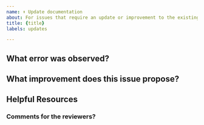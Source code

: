 ```yaml
---
name: ⬆️ Update documentation
about: For issues that require an update or improvement to the existing Litmus documentation
title: {title}
labels: updates

---
```


<!-- This template is used to report any type of errors(punctuations, grammatical, spelling, etc) found in the litmus documentation. More broadly speaking, it is used to request for fixes, updates, changes, or general improvements to the current Litmus documetation. -->

## What error was observed?
<!-- This can be anything, a typo, spelling error, lack of clarity in specific places, etc.  -->

## What improvement does this issue propose? 
<!-- Tell us what the improvement is and why it is better. Provide clarity in your explanation, give as much context as you can. Include links, screenshots(if necessary), and references.  -->

## Helpful Resources
<!-- {Optional: Add links to anything that might be helpful in understanding the need of this particular section} -->

### Comments for the reviewers?
<!-- Leave a comment for the reviewers of this issue -->
